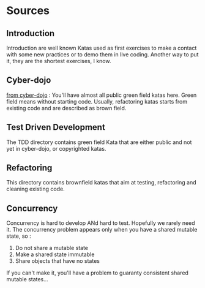 # Sources

## Introduction
Introduction are well known Katas used as first exercises to make a contact with some new practices or to demo them in live coding.
Another way to put it, they are the shortest exercises, I know.

## Cyber-dojo
[from cyber-dojo](http://cyber-dojo.org/) :
You'll have almost all public green field katas here.
Green field means without starting code.
Usually, refactoring katas starts from existing code and are described as brown field.

## Test Driven Development
The TDD directory contains green field Kata that are either public and not yet in cyber-dojo, or copyrighted katas.

## Refactoring
This directory contains brownfield katas that aim at testing, refactoring and cleaning existing code.

## Concurrency
Concurrency is hard to develop ANd hard to test.
Hopefully we rarely need it.
The concurrency problem appears only when you have a shared mutable state, so :

1. Do not share a mutable state
2. Make a shared state immutable
3. Share objects that have no states

If you can't make it, you'll have a problem to guaranty consistent shared mutable states...
